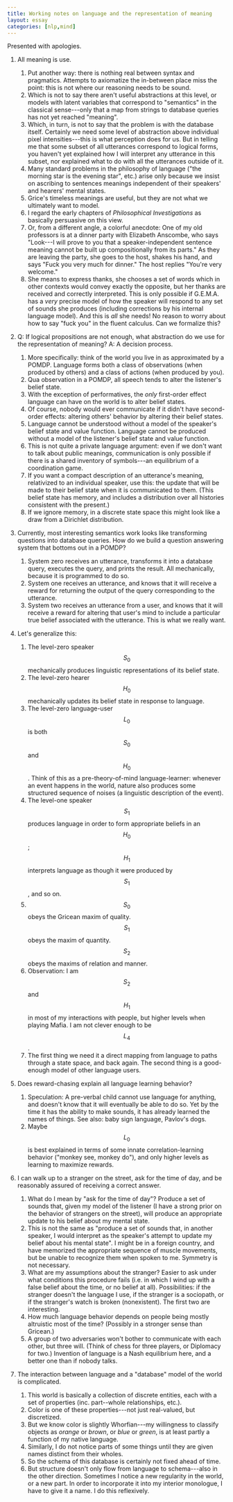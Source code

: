 ```yaml
---
title: Working notes on language and the representation of meaning
layout: essay
categories: [nlp,mind]
---
```


<link rel='stylesheet' href='css/bullets.css' />

Presented with apologies.

1. All meaning is use.
   1. Put another way: there is nothing real between syntax and pragmatics.
      Attempts to axiomatize the in-between place miss the point: this is not
      where our reasoning needs to be sound.
   1. Which is not to say there aren't useful abstractions at this level, or
      models with latent variables that correspond to "semantics" in the
      classical sense---only that a map from strings to database queries has
      not yet reached "meaning".
   1. Which, in turn, is not to say that the problem is with the database
      itself. Certainly we need some level of abstraction above individual pixel
      intensities---this is what perception does for us. But in telling me that
      some subset of all utterances correspond to logical forms, you haven't
      yet explained how I will interpret any utterance in this subset, nor
      explained what to do with all the utterances outside of it.
   1. Many standard problems in the philosophy of language ("the morning star
      is the evening star", etc.) arise only because we insist on ascribing
      to sentences meanings independent of their speakers' and hearers' mental
      states.
   1. Grice's timeless meanings are useful, but they are not what we ultimately
      want to model.
   1. I regard the early chapters of _Philosophical Investigations_ as basically
      persuasive on this view.
   1. Or, from a different angle, a colorful anecdote: One of my old professors
      is at a 
      dinner party with Elizabeth Anscombe, who says "Look---I will prove to you
      that a speaker-independent sentence meaning cannot be built up
      compositionally from its parts." As they are leaving the party, she goes
      to the host, shakes his hand, and says "Fuck you very much for dinner."
      The host replies "You're very welcome." 
   1. She means to express thanks, she chooses a set of words which in other
      contexts would convey exactly the opposite, but her thanks are received
      and correctly interpreted. This is only possible if G.E.M.A. has a _very_
      precise model of how the speaker will respond to any set of sounds she
      produces (including corrections by his internal language model). And this
      is _all_ she needs! No reason to worry about how to say "fuck you" in the
      fluent calculus. Can we formalize this?

1. Q: If logical propositions are not enough, what abstraction do we
   use for the representation of meaning? A: A decision process.
   1. More specifically: think of the world you live in as approximated by a
      POMDP. Language forms both a class of observations (when produced by
      others) and a class of actions (when produced by you).
   1. Qua observation in a POMDP, all speech tends to alter the listener's belief
      state.
   1. With the exception of performatives, the _only_ first-order effect language
      can have on the world is to alter belief states.
   1. Of course, nobody would ever communicate if it didn't have second-order
      effects: altering others' behavior by altering their belief states.
   1. Language cannot be understood without a model of the speaker's belief
      state and value function. Language cannot be produced without a model of
      the listener's belief state and value function.
   1. This is not quite a private language argument: even if we don't want to
      talk about public meanings, communication is only possible if there is a
      shared inventory of symbols---an equilibrium of a coordination game.
   1. If you want a compact description of an utterance's meaning, relativized
      to an individual speaker, use this: the update that will be made to their
      belief state when it is communicated to them. (This belief state has
      memory, and includes a distribution over all histories consistent with the
      present.)
   1. If we ignore memory, in a discrete state space this might look like a draw
      from a Dirichlet distribution.

1. Currently, most interesting semantics work looks like transforming questions
   into database queries. How do we build a question answering system that
   bottoms out in a POMDP?
   1. System zero receives an utterance, transforms it into a database query,
      executes the query, and prints the result. All mechanically, because it is
      programmed to do so.
   1. System one receives an utterance, and knows that it will receive a
      reward for returning the output of the query corresponding to the
      utterance.
   1. System two receives an utterance from a user, and knows that it will
      receive a reward for altering that user's mind to include a particular
      true belief associated with the utterance.  This is what we really want.

1. Let's generalize this:
   1. The level-zero speaker $$S_0$$ mechanically produces linguistic
      representations of its belief state.
   1. The level-zero hearer $$H_0$$ mechanically updates its belief state in
      response to language.
   1. The level-zero language-user $$L_0$$ is both $$S_0$$ and $$H_0$$. Think of this
      as a pre-theory-of-mind language-learner: whenever an event happens in the
      world, nature also produces some structured sequence of noises (a
      linguistic description of the event).
   1. The level-one speaker $$S_1$$ produces language in order to form
      appropriate beliefs in an $$H_0$$; $$H_1$$ interprets language as though
      it were produced by $$S_1$$, and so on.
   1. $$S_0$$ obeys the Gricean maxim of quality. $$S_1$$ obeys the maxim of
      quantity. $$S_2$$ obeys the maxims of relation and manner.
   1. Observation: I am $$S_2$$ and $$H_1$$ in most of my interactions with
      people, but higher levels when playing Mafia. I am not clever enough to be
      $$L_4$$.
   1. The first thing we need it a direct mapping from language to paths
      through a state space, and back again. The second thing is a good-enough
      model of other language users.

1. Does reward-chasing explain all language learning behavior?
   1. Speculation: A pre-verbal child cannot use language for anything, and 
      doesn't know that it will eventually be able to do so. Yet by the time it
      has the ability to make sounds, it has already learned the names of
      things. See also: baby sign language, Pavlov's dogs.
   1. Maybe $$L_0$$ is best explained in terms of some innate
      correlation-learning behavior ("monkey see, monkey do"), and only higher
      levels as learning to maximize rewards.
1. I can walk up to a stranger on the street, ask for the time of day, and be
   reasonably assured of receiving a correct answer.
   1. What do I mean by "ask for the time of day"? Produce a set of sounds that,
      given my model of the listener (I have a strong prior on the behavior of
      strangers on the street), will produce an appropriate update to his belief
      about my mental state.
   1. This is not the same as "produce a set of sounds that, in another speaker,
      I would interpret as the speaker's attempt to update my belief about his
      mental state". I might be in a foreign country, and have memorized the
      appropriate sequence of muscle movements, but be unable to recognize them
      when spoken to me. Symmetry is not necessary.
   1. What are my assumptions about the stranger? Easier to ask under what
      conditions this procedure fails (i.e. in which I wind up with a false
      belief about the time, or no belief at all). Possibilities: if the
      stranger doesn't the language I use, if the stranger is a sociopath, or if
      the stranger's watch is broken (nonexistent). The first two are
      interesting.
   1. How much language behavior depends on people being mostly altruistic most
      of the time? (Possibly in a stronger sense than Gricean.)
   1. A group of two adversaries won't bother to communicate
      with each other, but three will. (Think of chess for three players, or
      Diplomacy for two.) Invention of language is a Nash equilibrium here, and
      a better one than if nobody talks.

1. The interaction between language and a "database" model of the world is
   complicated.
   1. This world is basically a collection of discrete entities, each with a
      set of properties (inc. part--whole relationships, etc.).
   1. Color is one of these properties---not just real-valued, but discretized.
   1. But we know color is slightly Whorfian---my willingness to classify
      objects as _orange_ or _brown_, or _blue_ or _green_, is at least partly
      a function of my native language.
   1. Similarly, I do not notice parts of some things until they are given names
      distinct from their wholes.
   1. So the schema of this database is certainly not fixed ahead of time.
   1. But structure doesn't only flow from language to schema---also in the
      other direction. Sometimes I notice a new regularity in the world, or a
      new part. In order to incorporate it into my interior monologue, I have to
      give it a name. I do this reflexively.
